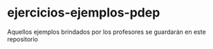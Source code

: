 # ejercicios-ejemplos-pdep
Aquellos ejemplos brindados por los profesores se guardarán en este repositorio
